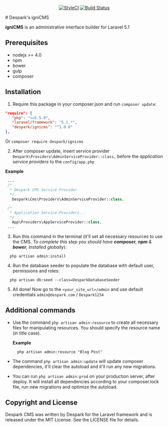 <p align="center">
<a href="https://styleci.io/repos/58520217"><img src="https://styleci.io/repos/58520217/shield?branch=3.0" alt="StyleCI"></a>
<a href="https://travis-ci.org/despark/ignicms"><img src="https://travis-ci.org/despark/ignicms.svg?branch=master" alt="Build Status"></img></a>
</p>
# Despark's igniCMS

**igniCMS** is an administrative interface builder for Laravel 5.1

## Prerequisites

 - nodejs >= 4.0
 - npm
 - bower
 - gulp
 - composer

## Installation

1. Require this package in your composer.json and run `composer update`:

  ```json
  "require": {
     "php": ">=5.5.9",
     "laravel/framework": "5.1.*",
     "despark/ignicms": "^1.0.0"
  },
  ```

  Or `composer require despark/ignicms`

2. After composer update, insert service provider `Despark\Providers\AdminServiceProvider::class,` before the _application service providers_ to the `config/app.php`

  **Example**

  ```php
   ...
   /*
    * Despark CMS Service Provider
    */
     Despark\Cms\Providers\AdminServiceProvider::class,

   /*
    * Application Service Providers...
    */
     App\Providers\AppServiceProvider::class,
   ...
  ```

3. Run this command in the terminal (it'll set all necessary resources to use the CMS. _To complete this step you should have **composer**, **npm** & **bower**, installed globally_):

  ```
    php artisan admin:install
  ```

4. Run the database seeder to populate the database with default user, permissions and roles:

  ```
    php artisan db:seed --class=DesparkDatabaseSeeder
  ```

5. All done! Now go to the `<your_site_url>/admin` and use default credentials `admin@despark.com` / `Despark1234`

## Additional commands

- Use the command `php artisan admin:resource` to create all necessary files for manipulating resources. You should specify the resource name (in title case).

  **Example**

  ```
    php artisan admin:resource "Blog Post"
  ```

- The command `php artisan admin:update` will update composer dependencies, it'll clear the autoload and it'll run any new migrations.

- You can run `php artisan admin:prod` on your production server, after deploy. It will install all dependencies according to your composer.lock file, run new migrations and optimize the autoload.

## Copyright and License

Despark CMS was written by Despark for the Laravel framework and is released under the MIT License. See the LICENSE file for details.
